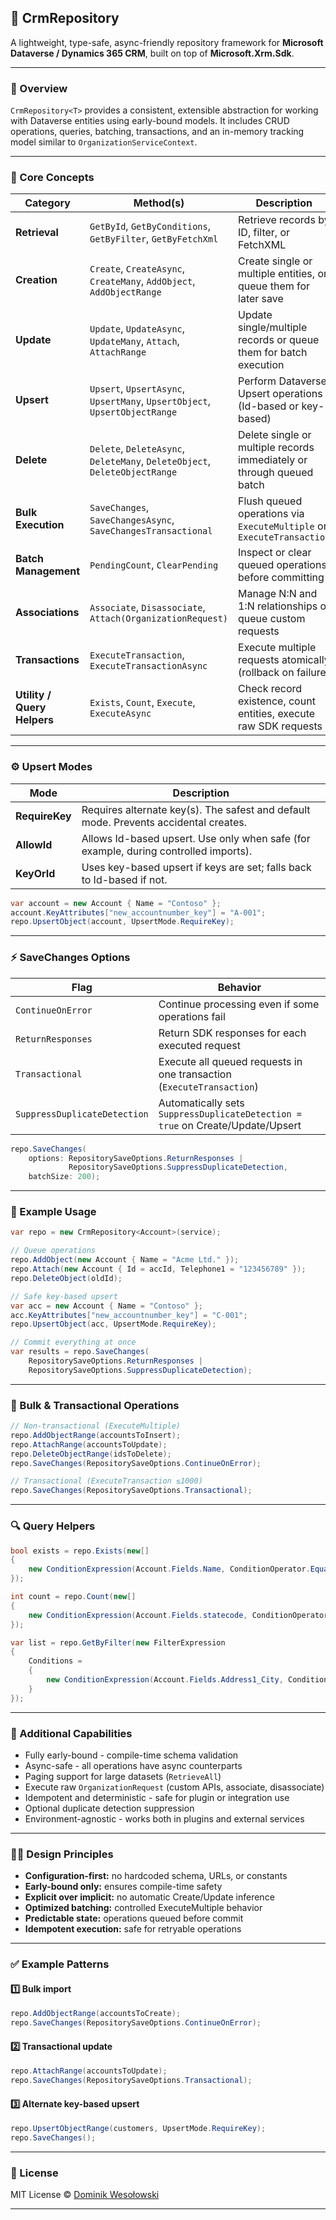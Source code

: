 ## 🚀 CrmRepository

A lightweight, type-safe, async-friendly repository framework for **Microsoft Dataverse / Dynamics 365 CRM**, built on top of **Microsoft.Xrm.Sdk**.

---

### 🧩 Overview

`CrmRepository<T>` provides a consistent, extensible abstraction for working with Dataverse entities using early-bound models.
It includes CRUD operations, queries, batching, transactions, and an in-memory tracking model similar to `OrganizationServiceContext`.

---

### 🧱 Core Concepts

| Category                    | Method(s)                                                                  | Description                                                           |
| --------------------------- | -------------------------------------------------------------------------- | --------------------------------------------------------------------- |
| **Retrieval**               | `GetById`, `GetByConditions`, `GetByFilter`, `GetByFetchXml`               | Retrieve records by ID, filter, or FetchXML                           |
| **Creation**                | `Create`, `CreateAsync`, `CreateMany`, `AddObject`, `AddObjectRange`       | Create single or multiple entities, or queue them for later save      |
| **Update**                  | `Update`, `UpdateAsync`, `UpdateMany`, `Attach`, `AttachRange`             | Update single/multiple records or queue them for batch execution      |
| **Upsert**                  | `Upsert`, `UpsertAsync`, `UpsertMany`, `UpsertObject`, `UpsertObjectRange` | Perform Dataverse Upsert operations (Id-based or key-based)           |
| **Delete**                  | `Delete`, `DeleteAsync`, `DeleteMany`, `DeleteObject`, `DeleteObjectRange` | Delete single or multiple records immediately or through queued batch |
| **Bulk Execution**          | `SaveChanges`, `SaveChangesAsync`, `SaveChangesTransactional`              | Flush queued operations via `ExecuteMultiple` or `ExecuteTransaction` |
| **Batch Management**        | `PendingCount`, `ClearPending`                                             | Inspect or clear queued operations before committing                  |
| **Associations**            | `Associate`, `Disassociate`, `Attach(OrganizationRequest)`                 | Manage N:N and 1:N relationships or queue custom requests             |
| **Transactions**            | `ExecuteTransaction`, `ExecuteTransactionAsync`                            | Execute multiple requests atomically (rollback on failure)            |
| **Utility / Query Helpers** | `Exists`, `Count`, `Execute`, `ExecuteAsync`                               | Check record existence, count entities, execute raw SDK requests      |

---

### ⚙️ Upsert Modes

| Mode           | Description                                                                          |
| -------------- | ------------------------------------------------------------------------------------ |
| **RequireKey** | Requires alternate key(s). The safest and default mode. Prevents accidental creates. |
| **AllowId**    | Allows Id-based upsert. Use only when safe (for example, during controlled imports). |
| **KeyOrId**    | Uses key-based upsert if keys are set; falls back to Id-based if not.                |

```csharp
var account = new Account { Name = "Contoso" };
account.KeyAttributes["new_accountnumber_key"] = "A-001";
repo.UpsertObject(account, UpsertMode.RequireKey);
```

---

### ⚡ SaveChanges Options

| Flag                         | Behavior                                                                       |
| ---------------------------- | ------------------------------------------------------------------------------ |
| `ContinueOnError`            | Continue processing even if some operations fail                               |
| `ReturnResponses`            | Return SDK responses for each executed request                                 |
| `Transactional`              | Execute all queued requests in one transaction (`ExecuteTransaction`)          |
| `SuppressDuplicateDetection` | Automatically sets `SuppressDuplicateDetection = true` on Create/Update/Upsert |

```csharp
repo.SaveChanges(
    options: RepositorySaveOptions.ReturnResponses |
             RepositorySaveOptions.SuppressDuplicateDetection,
    batchSize: 200);
```

---

### 🧠 Example Usage

```csharp
var repo = new CrmRepository<Account>(service);

// Queue operations
repo.AddObject(new Account { Name = "Acme Ltd." });
repo.Attach(new Account { Id = accId, Telephone1 = "123456789" });
repo.DeleteObject(oldId);

// Safe key-based upsert
var acc = new Account { Name = "Contoso" };
acc.KeyAttributes["new_accountnumber_key"] = "C-001";
repo.UpsertObject(acc, UpsertMode.RequireKey);

// Commit everything at once
var results = repo.SaveChanges(
    RepositorySaveOptions.ReturnResponses | 
    RepositorySaveOptions.SuppressDuplicateDetection);
```

---

### 🧮 Bulk & Transactional Operations

```csharp
// Non-transactional (ExecuteMultiple)
repo.AddObjectRange(accountsToInsert);
repo.AttachRange(accountsToUpdate);
repo.DeleteObjectRange(idsToDelete);
repo.SaveChanges(RepositorySaveOptions.ContinueOnError);

// Transactional (ExecuteTransaction ≤1000)
repo.SaveChanges(RepositorySaveOptions.Transactional);
```

---

### 🔍 Query Helpers

```csharp
bool exists = repo.Exists(new[]
{
    new ConditionExpression(Account.Fields.Name, ConditionOperator.Equal, "Acme Ltd.")
});

int count = repo.Count(new[]
{
    new ConditionExpression(Account.Fields.statecode, ConditionOperator.Equal, 0)
});

var list = repo.GetByFilter(new FilterExpression
{
    Conditions =
    {
        new ConditionExpression(Account.Fields.Address1_City, ConditionOperator.Equal, "London")
    }
});
```

---

### 🧰 Additional Capabilities

* Fully early-bound - compile-time schema validation
* Async-safe - all operations have async counterparts
* Paging support for large datasets (`RetrieveAll`)
* Execute raw `OrganizationRequest` (custom APIs, associate, disassociate)
* Idempotent and deterministic - safe for plugin or integration use
* Optional duplicate detection suppression
* Environment-agnostic - works both in plugins and external services

---

### 🧑‍💻 Design Principles

* **Configuration-first:** no hardcoded schema, URLs, or constants
* **Early-bound only:** ensures compile-time safety
* **Explicit over implicit:** no automatic Create/Update inference
* **Optimized batching:** controlled ExecuteMultiple behavior
* **Predictable state:** operations queued before commit
* **Idempotent execution:** safe for retryable operations

---

### ✅ Example Patterns

#### 1️⃣ Bulk import

```csharp
repo.AddObjectRange(accountsToCreate);
repo.SaveChanges(RepositorySaveOptions.ContinueOnError);
```

#### 2️⃣ Transactional update

```csharp
repo.AttachRange(accountsToUpdate);
repo.SaveChanges(RepositorySaveOptions.Transactional);
```

#### 3️⃣ Alternate key-based upsert

```csharp
repo.UpsertObjectRange(customers, UpsertMode.RequireKey);
repo.SaveChanges();
```

---

### 🧾 License

MIT License © [Dominik Wesołowski](https://github.com/Dominik-Wesolowski)

---
